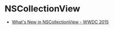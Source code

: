# NSCollectionView

- [What's New in NSCollectionView - WWDC 2015](https://developer.apple.com/videos/play/wwdc2015-225/)
